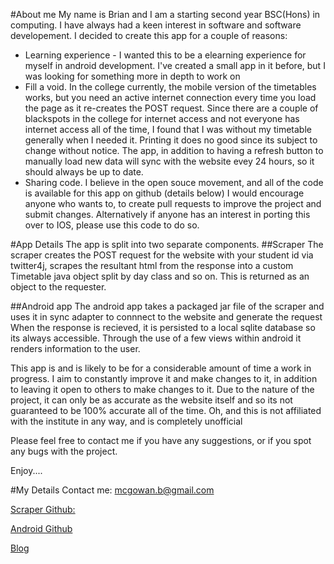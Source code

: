 #About me
My name is Brian and I am a starting second year BSC(Hons) in computing. I have always had a keen interest in software and software 
developement.
I decided to create this app for a couple of reasons:
- Learning experience - I wanted this to be a elearning experience for myself in android development. I've created a small app in it 
before, but I was looking for something more in depth to work on
- Fill a void. In the college currently, the mobile version of the timetables works, but you need an active internet connection every 
time you load the page as it re-creates the POST request. Since there are a couple of blackspots in the college for internet access 
and not everyone has internet access all of the time, I found that I was without my timetable generally when I needed it. Printing it does no good since its
 subject to change without notice. The app, in addition to having a refresh button to manually load new data will sync with the website evey 
 24 hours, so it should always be up to date.
-  Sharing code. I believe in the open souce movement, and all of the code is available for this app on github (details below) I would encourage 
anyone who wants to, to create pull requests to improve the project and submit changes. Alternatively if anyone has an interest in porting this 
over to IOS, please use this code to do so.

#App Details
The app is split into two separate components.
##Scraper 
The scraper creates the POST request for the website with your student id via twitter4j, scrapes
the resultant html from the response into a custom Timetable java object split by day class and so on. This is returned as an object to the
requester.

##Android app
The android app takes a packaged jar file of the scraper and uses it in sync adapter to connnect to the website and generate the request
When the response is recieved, it is persisted to a local sqlite database so its always accessible. Through the use of a few views within
android it renders information to the user.




This app is and is likely to be for a considerable amount of time a work in progress. I aim to constantly improve it and make changes to it, in addition
to leaving it open to others to make changes to it. Due to the nature of the project, it can only be as accurate as the website itself and so its not guaranteed to be
100% accurate all of the time. Oh, and this is not affiliated with the institute in any way, and is completely unofficial

Please feel free to contact me if you have any suggestions, or if you spot any bugs with the project.

Enjoy....


#My Details
Contact me: mcgowan.b@gmail.com

[Scraper Github:](https://github.com/mcgowanb/itsligo-timetables-scraper)

[Android Github](https://github.com/mcgowanb/itsligo-timetables-android)

[Blog](https://bmcgowanblog.wordpress.com/)
